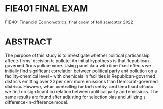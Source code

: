 # FIE401 FINAL EXAM

FIE401 Financial Econometrics, final exam of fall semester 2022

# ABSTRACT

The purpose of this study is to investigate whether political partisanship affects firms’ decision to pollute. An initial hypothesis is that Republican-governed firms pollute more. Using panel data with time fixed effects we initially find significant correlation between political party and pollution on a facility-chemical level – with chemicals in facilities in Republican-governed districts emitting over 20 per cent more emissions than Democrat-governed districts. However, when controlling for both entity- and time fixed effects we find no significant correlation between political party and emissions. The same results are found after adjusting for selection bias and utilizing a difference-in-difference model.

